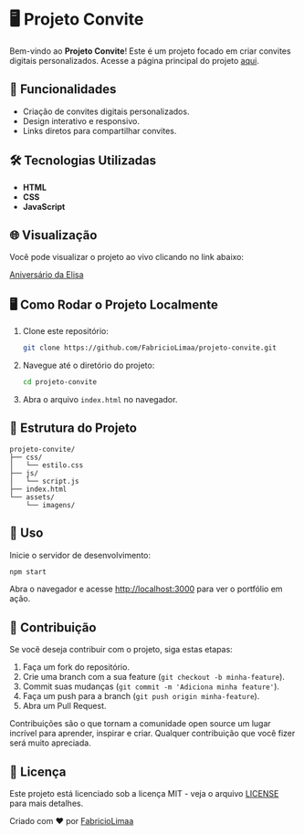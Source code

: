 ﻿# 🖥️ Projeto Convite

Bem-vindo ao **Projeto Convite**! Este é um projeto focado em criar convites digitais personalizados. Acesse a página principal do projeto [aqui](https://aniversario-da-elisa.vercel.app).

## 🚀 Funcionalidades

- Criação de convites digitais personalizados.
- Design interativo e responsivo.
- Links diretos para compartilhar convites.

## 🛠️ Tecnologias Utilizadas

- **HTML**
- **CSS**
- **JavaScript**

## 🌐 Visualização

Você pode visualizar o projeto ao vivo clicando no link abaixo:

[Aniversário da Elisa](https://aniversario-da-elisa.vercel.app)

## 🖥️ Como Rodar o Projeto Localmente

1. Clone este repositório:
   ```bash
   git clone https://github.com/FabricioLimaa/projeto-convite.git
   ```

2. Navegue até o diretório do projeto:
   ```bash
   cd projeto-convite
   ```

3. Abra o arquivo `index.html` no navegador.

## 📂 Estrutura do Projeto

```
projeto-convite/
├── css/
│   └── estilo.css
├── js/
│   └── script.js
├── index.html
└── assets/
    └── imagens/
```

## 🚀 Uso

Inicie o servidor de desenvolvimento:

```bash
npm start
```

Abra o navegador e acesse [http://localhost:3000](http://localhost:3000) para ver o portfólio em ação.

## 🤝 Contribuição

Se você deseja contribuir com o projeto, siga estas etapas:

1. Faça um fork do repositório.
2. Crie uma branch com a sua feature (`git checkout -b minha-feature`).
3. Commit suas mudanças (`git commit -m 'Adiciona minha feature'`).
4. Faça um push para a branch (`git push origin minha-feature`).
5. Abra um Pull Request.

Contribuições são o que tornam a comunidade open source um lugar incrível para aprender, inspirar e criar. Qualquer contribuição que você fizer será muito apreciada.

## 📜 Licença

Este projeto está licenciado sob a licença MIT - veja o arquivo [LICENSE](LICENSE.txt) para mais detalhes.

Criado com ❤️ por [FabricioLimaa](https://github.com/FabricioLimaa)
